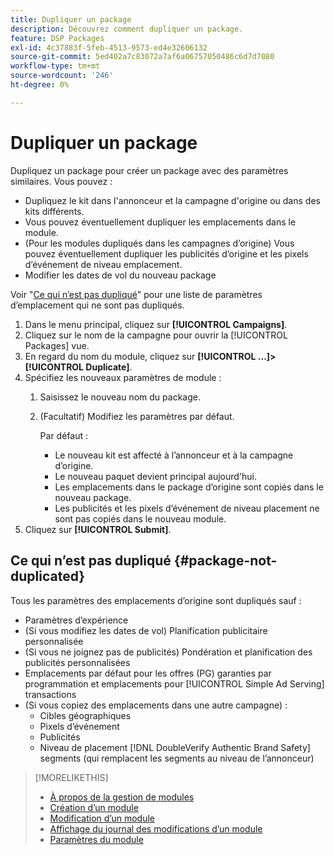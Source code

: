 ```yaml
---
title: Dupliquer un package
description: Découvrez comment dupliquer un package.
feature: DSP Packages
exl-id: 4c37883f-5feb-4513-9573-ed4e32606132
source-git-commit: 5ed402a7c83072a7af6a06757050486c6d7d7080
workflow-type: tm+mt
source-wordcount: '246'
ht-degree: 0%

---
```


# Dupliquer un package

Dupliquez un package pour créer un package avec des paramètres similaires. Vous pouvez :

* Dupliquez le kit dans l&#39;annonceur et la campagne d&#39;origine ou dans des kits différents.
* Vous pouvez éventuellement dupliquer les emplacements dans le module.
* (Pour les modules dupliqués dans les campagnes d’origine) Vous pouvez éventuellement dupliquer les publicités d’origine et les pixels d’événement de niveau emplacement.
* Modifier les dates de vol du nouveau package

Voir &quot;[Ce qui n’est pas dupliqué](#package-not-duplicated)&quot; pour une liste de paramètres d’emplacement qui ne sont pas dupliqués.

1. Dans le menu principal, cliquez sur **[!UICONTROL Campaigns]**.
1. Cliquez sur le nom de la campagne pour ouvrir la [!UICONTROL Packages] vue.
1. En regard du nom du module, cliquez sur  **[!UICONTROL ...]>[!UICONTROL Duplicate]**.
1. Spécifiez les nouveaux paramètres de module :
   1. Saisissez le nouveau nom du package.
   1. (Facultatif) Modifiez les paramètres par défaut.

      Par défaut :

      * Le nouveau kit est affecté à l’annonceur et à la campagne d’origine.
      * Le nouveau paquet devient principal aujourd&#39;hui.<!-- and the flight continues for NN  days. -->
      * Les emplacements dans le package d’origine sont copiés dans le nouveau package.
      * Les publicités et les pixels d’événement de niveau placement ne sont pas copiés dans le nouveau module.
1. Cliquez sur **[!UICONTROL Submit]**.

## Ce qui n’est pas dupliqué {#package-not-duplicated}

Tous les paramètres des emplacements d’origine sont dupliqués sauf :

* Paramètres d’expérience
* (Si vous modifiez les dates de vol) Planification publicitaire personnalisée
* (Si vous ne joignez pas de publicités) Pondération et planification des publicités personnalisées
* Emplacements par défaut pour les offres (PG) garanties par programmation et emplacements pour [!UICONTROL Simple Ad Serving] transactions
* (Si vous copiez des emplacements dans une autre campagne) :
   * Cibles géographiques
   * Pixels d’événement
   * Publicités
   * Niveau de placement [!DNL DoubleVerify Authentic Brand Safety] segments (qui remplacent les segments au niveau de l’annonceur)

>[!MORELIKETHIS]
>
>* [À propos de la gestion de modules](package-about.md)
>* [Création d’un module](package-create.md)
>* [Modification d’un module](package-edit.md)
>* [Affichage du journal des modifications d’un module](package-change-log.md)
>* [Paramètres du module](package-settings.md)

